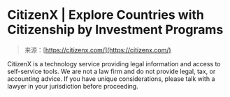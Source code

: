 <!--yml
category: 未分类
date: 2024-05-27 15:03:39
-->

# CitizenX | Explore Countries with Citizenship by Investment Programs

> 来源：[https://citizenx.com/](https://citizenx.com/)

CitizenX is a technology service providing legal information and access to self-service tools. We are not a law firm and do not provide legal, tax, or accounting advice. If you have unique considerations, please talk with a lawyer in your jurisdiction before proceeding.
